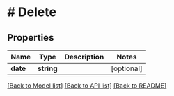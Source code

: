 # # Delete

## Properties

Name | Type | Description | Notes
------------ | ------------- | ------------- | -------------
**date** | **string** |  | [optional]

[[Back to Model list]](../../README.md#models) [[Back to API list]](../../README.md#endpoints) [[Back to README]](../../README.md)

